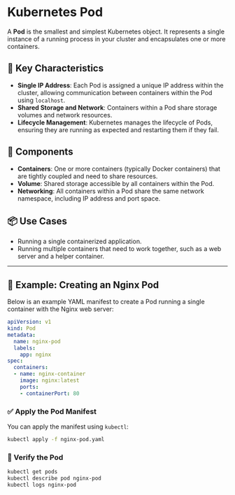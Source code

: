 # Kubernetes Pod

A **Pod** is the smallest and simplest Kubernetes object. It represents a single instance of a running process in your cluster and encapsulates one or more containers.

## 🔑 Key Characteristics

- **Single IP Address**: Each Pod is assigned a unique IP address within the cluster, allowing communication between containers within the Pod using `localhost`.
- **Shared Storage and Network**: Containers within a Pod share storage volumes and network resources.
- **Lifecycle Management**: Kubernetes manages the lifecycle of Pods, ensuring they are running as expected and restarting them if they fail.

## 🧩 Components

- **Containers**: One or more containers (typically Docker containers) that are tightly coupled and need to share resources.
- **Volume**: Shared storage accessible by all containers within the Pod.
- **Networking**: All containers within a Pod share the same network namespace, including IP address and port space.

## 📦 Use Cases

- Running a single containerized application.
- Running multiple containers that need to work together, such as a web server and a helper container.

---

## 🚀 Example: Creating an Nginx Pod

Below is an example YAML manifest to create a Pod running a single container with the Nginx web server:

```yaml
apiVersion: v1
kind: Pod
metadata:
  name: nginx-pod
  labels:
    app: nginx
spec:
  containers:
  - name: nginx-container
    image: nginx:latest
    ports:
    - containerPort: 80
```

### ✅ Apply the Pod Manifest

You can apply the manifest using `kubectl`:

```bash
kubectl apply -f nginx-pod.yaml
```

### 📌 Verify the Pod

```bash
kubectl get pods
kubectl describe pod nginx-pod
kubectl logs nginx-pod
```

